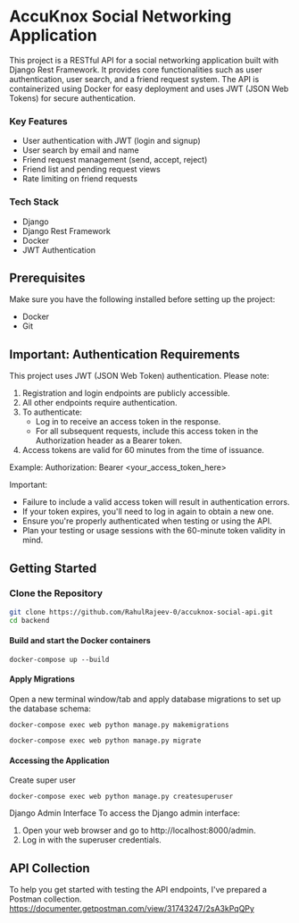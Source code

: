 # AccuKnox Social Networking Application 

This project is a RESTful API for a social networking application built with Django Rest Framework. It provides core functionalities such as user authentication, user search, and a friend request system. The API is containerized using Docker for easy deployment and uses JWT (JSON Web Tokens) for secure authentication.

### Key Features
- User authentication with JWT (login and signup)
- User search by email and name
- Friend request management (send, accept, reject)
- Friend list and pending request views
- Rate limiting on friend requests

### Tech Stack
- Django
- Django Rest Framework
- Docker
- JWT Authentication

## Prerequisites

Make sure you have the following installed before setting up the project:
- Docker
- Git

## Important: Authentication Requirements

This project uses JWT (JSON Web Token) authentication. Please note:

1. Registration and login endpoints are publicly accessible.
2. All other endpoints require authentication.
3. To authenticate:
   - Log in to receive an access token in the response.
   - For all subsequent requests, include this access token in the Authorization header as a Bearer token.
4. Access tokens are valid for 60 minutes from the time of issuance.

Example:
Authorization: Bearer <your_access_token_here>

Important:
- Failure to include a valid access token will result in authentication errors.
- If your token expires, you'll need to log in again to obtain a new one.
- Ensure you're properly authenticated when testing or using the API.
- Plan your testing or usage sessions with the 60-minute token validity in mind.
## Getting Started

### Clone the Repository

```bash
git clone https://github.com/RahulRajeev-0/accuknox-social-api.git
cd backend
```
#### Build and start the Docker containers
```
docker-compose up --build

```
#### Apply Migrations
Open a new terminal window/tab and apply database migrations to set up the database schema:
```
docker-compose exec web python manage.py makemigrations

docker-compose exec web python manage.py migrate

```
#### Accessing the Application
Create super user
```
docker-compose exec web python manage.py createsuperuser

```
Django Admin Interface
To access the Django admin interface:
1. Open your web browser and go to http://localhost:8000/admin.
2. Log in with the superuser credentials.

## API Collection 
To help you get started with testing the API endpoints, I've prepared a Postman collection. 
https://documenter.getpostman.com/view/31743247/2sA3kPqQPy




